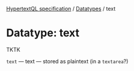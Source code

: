[HypertextQL specification](../../) / [Datatypes](../) / text

# Datatype: text

TKTK

`text` — text — stored as plaintext (in a `textarea`?)
